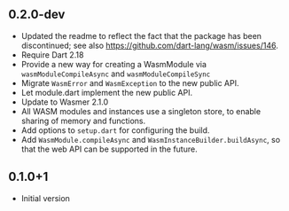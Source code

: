 ## 0.2.0-dev

- Updated the readme to reflect the fact that the package has been discontinued;
  see also https://github.com/dart-lang/wasm/issues/146.
- Require Dart 2.18
- Provide a new way for creating a WasmModule via
  `wasmModuleCompileAsync` and `wasmModuleCompileSync`
- Migrate `WasmError` and `WasmException` to the new public API.
- Let module.dart implement the new public API.
- Update to Wasmer 2.1.0
- All WASM modules and instances use a singleton store, to enable sharing of
  memory and functions.
- Add options to `setup.dart` for configuring the build.
- Add `WasmModule.compileAsync` and `WasmInstanceBuilder.buildAsync`, so that
  the web API can be supported in the future.

## 0.1.0+1

- Initial version
